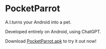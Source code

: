 # PocketParrot

A.I.turns your Android into a pet.

Developed entirely on Android, using ChatGPT.

Download [PocketParrot.apk](https://github.com/cwncdnc/PocketParrot/blob/main/PocketParrot.apk?raw=true) to try it out now!
